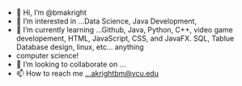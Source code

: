- 👋 Hi, I’m @bmakright
- 👀 I’m interested in ...Data Science, Java Development, 
- 🌱 I’m currently learning ...Github, Java, Python, C++, video game developement, HTML, JavaScript, CSS, and JavaFX. SQL, Tablue Database design, linux, etc... anything
- computer science!
- 💞️ I’m looking to collaborate on ...
- 📫 How to reach me ...akrightbm@vcu.edu

<!---
bmakright/bmakright is a ✨ special ✨ repository because its `README.md` (this file) appears on your GitHub profile.
You can click the Preview link to take a look at your changes.
--->
